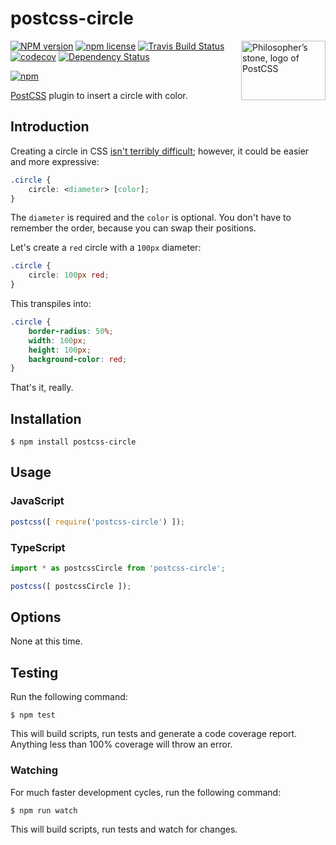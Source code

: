 # postcss-circle

<img align="right" width="135" height="95"
	title="Philosopher’s stone, logo of PostCSS"
	src="http://postcss.github.io/postcss/logo-leftp.png">

[![NPM version](http://img.shields.io/npm/v/postcss-circle.svg?style=flat)](https://www.npmjs.org/package/postcss-circle)
[![npm license](http://img.shields.io/npm/l/postcss-circle.svg?style=flat-square)](https://www.npmjs.org/package/postcss-circle)
[![Travis Build Status](https://img.shields.io/travis/jedmao/postcss-circle.svg)](https://travis-ci.org/jedmao/postcss-circle)
[![codecov](https://codecov.io/gh/jedmao/postcss-circle/branch/master/graph/badge.svg)](https://codecov.io/gh/jedmao/postcss-circle)
[![Dependency Status](https://gemnasium.com/badges/github.com/jedmao/postcss-circle.svg)](https://gemnasium.com/github.com/jedmao/postcss-circle)

[![npm](https://nodei.co/npm/postcss-circle.svg?downloads=true)](https://nodei.co/npm/postcss-circle/)

[PostCSS](https://github.com/postcss/postcss) plugin to insert a circle with color.

## Introduction

Creating a circle in CSS [isn't terribly difficult](http://davidwalsh.name/css-circles); however, it could be easier and more expressive:

```css
.circle {
	circle: <diameter> [color];
}
```

The `diameter` is required and the `color` is optional. You don't have to remember the order, because you can swap their positions.

Let's create a `red` circle with a `100px` diameter:

```css
.circle {
	circle: 100px red;
}
```

This transpiles into:

```css
.circle {
	border-radius: 50%;
	width: 100px;
	height: 100px;
	background-color: red;
}
```

That's it, really.

## Installation

```
$ npm install postcss-circle
```

## Usage

### JavaScript

```js
postcss([ require('postcss-circle') ]);
```

### TypeScript

```ts
import * as postcssCircle from 'postcss-circle';

postcss([ postcssCircle ]);
```

## Options

None at this time.

## Testing

Run the following command:

```
$ npm test
```

This will build scripts, run tests and generate a code coverage report. Anything less than 100% coverage will throw an error.

### Watching

For much faster development cycles, run the following command:

```
$ npm run watch
```

This will build scripts, run tests and watch for changes.
